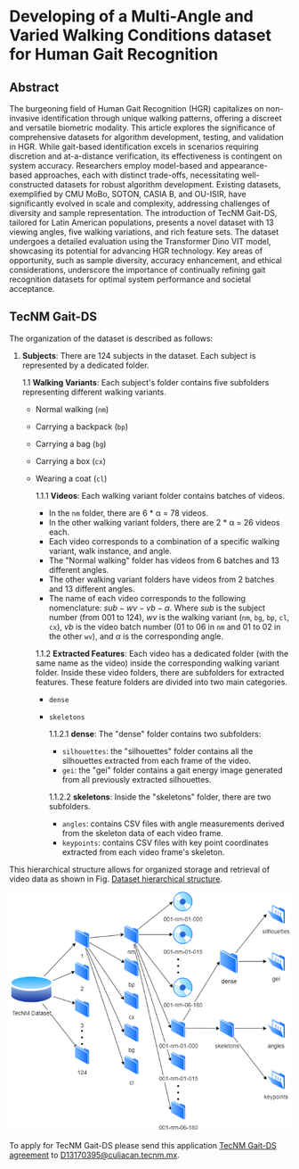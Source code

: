 # Developing of a Multi-Angle and Varied Walking Conditions dataset for Human Gait Recognition
## Abstract
The burgeoning field of Human Gait Recognition (HGR) capitalizes on non-invasive identification through unique walking patterns, offering a discreet and versatile biometric modality. This article explores the significance of comprehensive datasets for algorithm development, testing, and validation in HGR. While gait-based identification excels in scenarios requiring discretion and at-a-distance verification, its effectiveness is contingent on system accuracy. Researchers employ model-based and appearance-based approaches, each with distinct trade-offs, necessitating well-constructed datasets for robust algorithm development. Existing datasets, exemplified by CMU MoBo, SOTON, CASIA B, and OU-ISIR, have significantly evolved in scale and complexity, addressing challenges of diversity and sample representation. The introduction of TecNM Gait-DS, tailored for Latin American populations, presents a novel dataset with 13 viewing angles, five walking variations, and rich feature sets. The dataset undergoes a detailed evaluation using the Transformer Dino VIT model, showcasing its potential for advancing HGR technology. Key areas of opportunity, such as sample diversity, accuracy enhancement, and ethical considerations, underscore the importance of continually refining gait recognition datasets for optimal system performance and societal acceptance.
## TecNM Gait-DS
The organization of the dataset is described as follows:

1. **Subjects**: There are 124 subjects in the dataset. Each subject is represented by a dedicated folder.

   1.1 **Walking Variants**: Each subject's folder contains five subfolders representing different walking variants.
   - Normal walking (`nm`)
   - Carrying a backpack (`bp`)
   - Carrying a bag (`bg`)
   - Carrying a box (`cx`)
   - Wearing a coat (`cl`)

      1.1.1 **Videos**: Each walking variant folder contains batches of videos.
      - In the `nm` folder, there are 6 * α = 78 videos.
      - In the other walking variant folders, there are 2 * α = 26 videos each.
      - Each video corresponds to a combination of a specific walking variant, walk instance, and angle.
      - The "Normal walking" folder has videos from 6 batches and 13 different angles.
      - The other walking variant folders have videos from 2 batches and 13 different angles.
      - The name of each video corresponds to the following nomenclature: $sub-wv-vb-\alpha$. Where $sub$ is the subject number (from 001 to 124), $wv$ is the walking variant (`nm`, `bg`, `bp`, `cl`, `cx`), $vb$ is the video batch number (01 to 06 in `nm` and 01 to 02 in the other `wv`), and $\alpha$ is the corresponding angle.

      1.1.2 **Extracted Features**: Each video has a dedicated folder (with the same name as the video) inside the corresponding walking variant folder. Inside these video folders, there are subfolders for extracted features. These feature folders are divided into two main categories. 
      - `dense`
      - `skeletons`

         1.1.2.1 **dense**: The "dense" folder contains two subfolders: 
         - `silhouettes`: the "silhouettes" folder contains all the silhouettes extracted from each frame of the video.
         - `gei`: the "gei" folder contains a gait energy image generated from all previously extracted silhouettes.

         1.1.2.2 **skeletons**: Inside the "skeletons" folder, there are two subfolders.
         - `angles`: contains CSV files with angle measurements derived from the skeleton data of each video frame.
         - `keypoints`: contains CSV files with key point coordinates extracted from each video frame's skeleton.

This hierarchical structure allows for organized storage and retrieval of video data as shown in Fig. [Dataset hierarchical structure](img/hierarchical.png).

![Dataset hierarchical structure](img/hierarchical.png)

To apply for TecNM Gait-DS please send this application [TecNM Gait-DS agreement](/TecNM_Gait-DS_agreement.pdf) to D13170395@culiacan.tecnm.mx.
